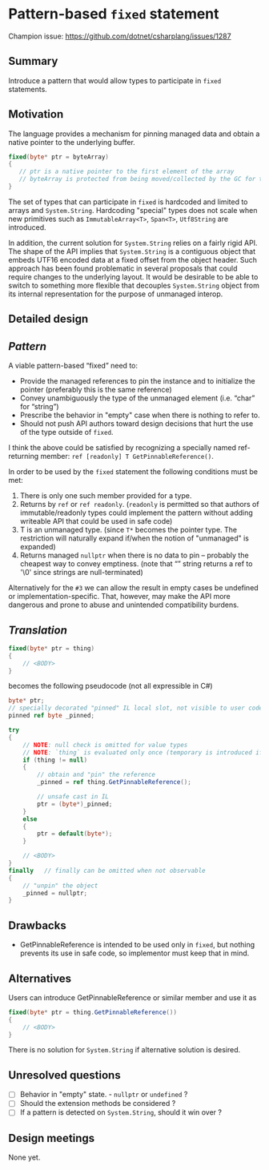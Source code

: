 # Pattern-based `fixed` statement

Champion issue: <https://github.com/dotnet/csharplang/issues/1287>

## Summary
[summary]: #summary

Introduce a pattern that would allow types to participate in `fixed` statements. 

## Motivation
[motivation]: #motivation

The language provides a mechanism for pinning managed data and obtain a native pointer to the underlying buffer.

```csharp
fixed(byte* ptr = byteArray)
{
   // ptr is a native pointer to the first element of the array
   // byteArray is protected from being moved/collected by the GC for the duration of this block 
}

```

The set of types that can participate in `fixed` is hardcoded and limited to arrays and `System.String`. Hardcoding "special" types does not scale when new primitives such as `ImmutableArray<T>`, `Span<T>`, `Utf8String` are introduced. 

In addition, the current solution for `System.String` relies on a fairly rigid API. The shape of the API implies that `System.String` is a contiguous object that embeds UTF16 encoded data at a fixed offset from the object header. Such approach has been found problematic in several proposals that could require changes to the underlying layout. 
It would be desirable to be able to switch to something more flexible that decouples `System.String` object from its internal representation for the purpose of unmanaged interop. 

## Detailed design
[design]: #detailed-design

## *Pattern* ##
A viable pattern-based “fixed” need to:
-	Provide the managed references to pin the instance and to initialize the pointer (preferably this is the same reference)
-	Convey unambiguously the type of the unmanaged element   (i.e. “char” for “string”)
-	Prescribe the behavior in "empty" case when there is nothing to refer to. 
-	Should not push API authors toward design decisions that hurt the use of the type outside of `fixed`.

I think the above could be satisfied by recognizing a specially named ref-returning member:
 `ref [readonly] T GetPinnableReference()`.

In order to be used by the `fixed` statement the following conditions must be met:

1. There is only one such member provided for a type.
1. Returns by `ref` or `ref readonly`. 
(`readonly` is permitted so that authors of immutable/readonly types could implement the pattern without adding writeable API that could be used in safe code)
1. T is an unmanaged type.
(since `T*` becomes the pointer type. The restriction will naturally expand if/when the notion of "unmanaged" is expanded)
1. Returns managed `nullptr` when there is no data to pin – probably the cheapest way to convey emptiness.
(note that “” string returns a ref to '\0' since strings are null-terminated)

Alternatively for the `#3` we can allow the result in empty cases be undefined or implementation-specific. 
That, however, may make the API more dangerous and prone to abuse and unintended compatibility burdens. 

## *Translation* ##

```csharp
fixed(byte* ptr = thing)
{ 
    // <BODY>
}
```

becomes the following pseudocode (not all expressible in C#)

```csharp
byte* ptr;
// specially decorated "pinned" IL local slot, not visible to user code.
pinned ref byte _pinned;

try
{
    // NOTE: null check is omitted for value types 
    // NOTE: `thing` is evaluated only once (temporary is introduced if necessary) 
    if (thing != null)
    {
        // obtain and "pin" the reference
        _pinned = ref thing.GetPinnableReference();

        // unsafe cast in IL
        ptr = (byte*)_pinned;
    }
    else
    {
        ptr = default(byte*);
    }

    // <BODY> 
}
finally   // finally can be omitted when not observable
{
    // "unpin" the object
    _pinned = nullptr;
}
```

## Drawbacks
[drawbacks]: #drawbacks

- GetPinnableReference is intended to be used only in `fixed`, but nothing prevents its use in safe code, so implementor must keep that in mind.

## Alternatives
[alternatives]: #alternatives

Users can introduce GetPinnableReference or similar member and use it as
 
```csharp
fixed(byte* ptr = thing.GetPinnableReference())
{ 
    // <BODY>
}
```

There is no solution for `System.String` if alternative solution is desired.

## Unresolved questions
[unresolved]: #unresolved-questions

- [ ] Behavior in "empty" state. - `nullptr` or `undefined` ? 
- [ ] Should the extension methods be considered ? 
- [ ] If a pattern is detected on `System.String`, should it win over ? 

## Design meetings

None yet. 
